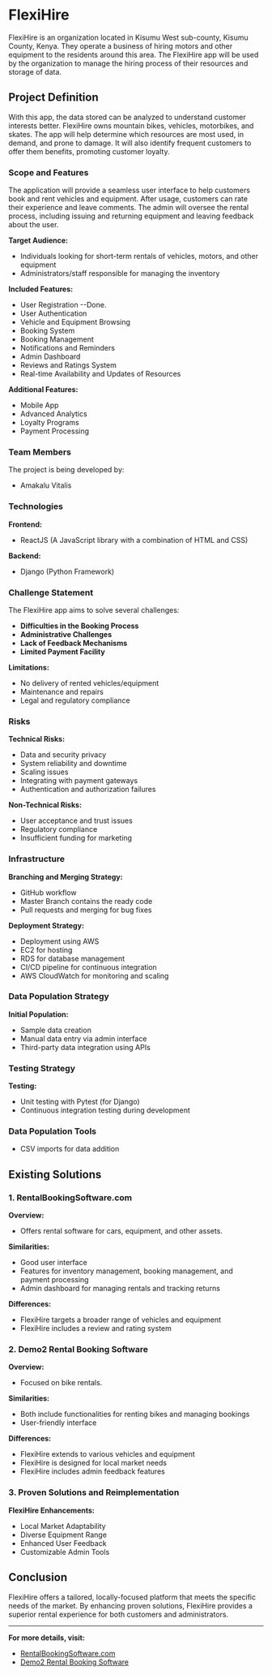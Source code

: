 # FlexiHire

FlexiHire is an organization located in Kisumu West sub-county, Kisumu County, Kenya. They operate a business of hiring motors and other equipment to the residents around this area. The FlexiHire app will be used by the organization to manage the hiring process of their resources and storage of data.

## Project Definition

With this app, the data stored can be analyzed to understand customer interests better. FlexiHire owns mountain bikes, vehicles, motorbikes, and skates. The app will help determine which resources are most used, in demand, and prone to damage. It will also identify frequent customers to offer them benefits, promoting customer loyalty.

### Scope and Features

The application will provide a seamless user interface to help customers book and rent vehicles and equipment. After usage, customers can rate their experience and leave comments. The admin will oversee the rental process, including issuing and returning equipment and leaving feedback about the user.

**Target Audience:**
- Individuals looking for short-term rentals of vehicles, motors, and other equipment
- Administrators/staff responsible for managing the inventory

**Included Features:**
- User Registration --Done.
- User Authentication 
- Vehicle and Equipment Browsing
- Booking System
- Booking Management
- Notifications and Reminders
- Admin Dashboard
- Reviews and Ratings System
- Real-time Availability and Updates of Resources

**Additional Features:**
- Mobile App
- Advanced Analytics
- Loyalty Programs
- Payment Processing

### Team Members

The project is being developed by:
- Amakalu Vitalis

### Technologies

**Frontend:**
- ReactJS (A JavaScript library with a combination of HTML and CSS)

**Backend:**
- Django (Python Framework)

### Challenge Statement

The FlexiHire app aims to solve several challenges:

- **Difficulties in the Booking Process**
- **Administrative Challenges**
- **Lack of Feedback Mechanisms**
- **Limited Payment Facility**

**Limitations:**
- No delivery of rented vehicles/equipment
- Maintenance and repairs
- Legal and regulatory compliance

### Risks

**Technical Risks:**
- Data and security privacy
- System reliability and downtime
- Scaling issues
- Integrating with payment gateways
- Authentication and authorization failures

**Non-Technical Risks:**
- User acceptance and trust issues
- Regulatory compliance
- Insufficient funding for marketing

### Infrastructure

**Branching and Merging Strategy:**
- GitHub workflow
- Master Branch contains the ready code
- Pull requests and merging for bug fixes

**Deployment Strategy:**
- Deployment using AWS
- EC2 for hosting
- RDS for database management
- CI/CD pipeline for continuous integration
- AWS CloudWatch for monitoring and scaling

### Data Population Strategy

**Initial Population:**
- Sample data creation
- Manual data entry via admin interface
- Third-party data integration using APIs

### Testing Strategy

**Testing:**
- Unit testing with Pytest (for Django)
- Continuous integration testing during development

### Data Population Tools

- CSV imports for data addition

## Existing Solutions

### 1. RentalBookingSoftware.com

**Overview:**
- Offers rental software for cars, equipment, and other assets.

**Similarities:**
- Good user interface
- Features for inventory management, booking management, and payment processing
- Admin dashboard for managing rentals and tracking returns

**Differences:**
- FlexiHire targets a broader range of vehicles and equipment
- FlexiHire includes a review and rating system

### 2. Demo2 Rental Booking Software

**Overview:**
- Focused on bike rentals.

**Similarities:**
- Both include functionalities for renting bikes and managing bookings
- User-friendly interface

**Differences:**
- FlexiHire extends to various vehicles and equipment
- FlexiHire is designed for local market needs
- FlexiHire includes admin feedback features

### 3. Proven Solutions and Reimplementation

**FlexiHire Enhancements:**
- Local Market Adaptability
- Diverse Equipment Range
- Enhanced User Feedback
- Customizable Admin Tools

## Conclusion

FlexiHire offers a tailored, locally-focused platform that meets the specific needs of the market. By enhancing proven solutions, FlexiHire provides a superior rental experience for both customers and administrators.

---

**For more details, visit:**

- [RentalBookingSoftware.com](https://www.rentalbookingsoftware.com)
- [Demo2 Rental Booking Software](https://demo2.rentalbookingsoftware.com)
